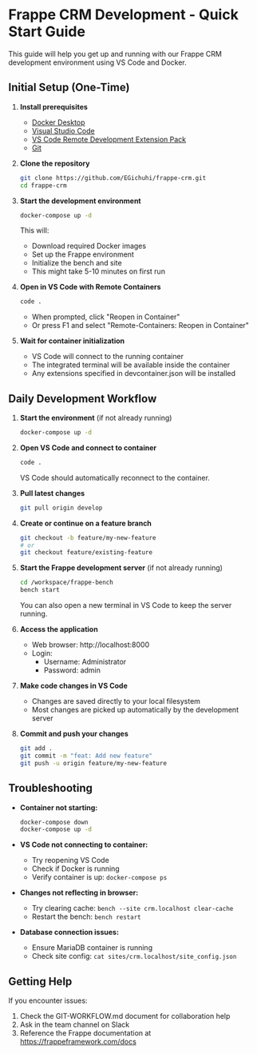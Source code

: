 # Frappe CRM Development - Quick Start Guide

This guide will help you get up and running with our Frappe CRM development environment using VS Code and Docker.

## Initial Setup (One-Time)

1. **Install prerequisites**
   - [Docker Desktop](https://www.docker.com/products/docker-desktop)
   - [Visual Studio Code](https://code.visualstudio.com/)
   - [VS Code Remote Development Extension Pack](https://marketplace.visualstudio.com/items?itemName=ms-vscode-remote.vscode-remote-extensionpack)
   - [Git](https://git-scm.com/downloads)

2. **Clone the repository**
   ```bash
   git clone https://github.com/EGichuhi/frappe-crm.git
   cd frappe-crm
   ```

3. **Start the development environment**
   ```bash
   docker-compose up -d
   ```
   This will:
   - Download required Docker images
   - Set up the Frappe environment
   - Initialize the bench and site
   - This might take 5-10 minutes on first run

4. **Open in VS Code with Remote Containers**
   ```bash
   code .
   ```
   - When prompted, click "Reopen in Container"
   - Or press F1 and select "Remote-Containers: Reopen in Container"

5. **Wait for container initialization**
   - VS Code will connect to the running container
   - The integrated terminal will be available inside the container
   - Any extensions specified in devcontainer.json will be installed

## Daily Development Workflow

1. **Start the environment** (if not already running)
   ```bash
   docker-compose up -d
   ```

2. **Open VS Code and connect to container**
   ```bash
   code .
   ```
   VS Code should automatically reconnect to the container.

3. **Pull latest changes**
   ```bash
   git pull origin develop
   ```

4. **Create or continue on a feature branch**
   ```bash
   git checkout -b feature/my-new-feature
   # or
   git checkout feature/existing-feature
   ```

5. **Start the Frappe development server** (if not already running)
   ```bash
   cd /workspace/frappe-bench
   bench start
   ```
   You can also open a new terminal in VS Code to keep the server running.

6. **Access the application**
   - Web browser: http://localhost:8000
   - Login:
     - Username: Administrator
     - Password: admin

7. **Make code changes in VS Code**
   - Changes are saved directly to your local filesystem
   - Most changes are picked up automatically by the development server

8. **Commit and push your changes**
   ```bash
   git add .
   git commit -m "feat: Add new feature"
   git push -u origin feature/my-new-feature
   ```

## Troubleshooting

- **Container not starting:**
  ```bash
  docker-compose down
  docker-compose up -d
  ```

- **VS Code not connecting to container:**
  - Try reopening VS Code
  - Check if Docker is running
  - Verify container is up: `docker-compose ps`

- **Changes not reflecting in browser:**
  - Try clearing cache: `bench --site crm.localhost clear-cache`
  - Restart the bench: `bench restart`

- **Database connection issues:**
  - Ensure MariaDB container is running
  - Check site config: `cat sites/crm.localhost/site_config.json`

## Getting Help

If you encounter issues:
1. Check the GIT-WORKFLOW.md document for collaboration help
2. Ask in the team channel on Slack
3. Reference the Frappe documentation at https://frappeframework.com/docs
